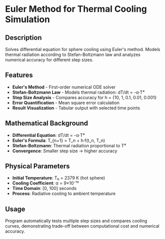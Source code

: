 # Euler Method for Thermal Cooling Simulation

## Description
Solves differential equation for sphere cooling using Euler's method. Models thermal radiation according to Stefan-Boltzmann law and analyzes numerical accuracy for different step sizes.

## Features
- **Euler's Method** - First-order numerical ODE solver
- **Stefan-Boltzmann Law** - Models thermal radiation: dT/dt = -α·T⁴
- **Step Size Analysis** - Compares accuracy for h = {10, 1, 0.1, 0.01, 0.001}
- **Error Quantification** - Mean square error calculation
- **Result Visualization** - Tabular output with selected time points

## Mathematical Background
- **Differential Equation**: dT/dt = -α·T⁴
- **Euler's Formula**: T_{n+1} = T_n + h·f(t_n, T_n)
- **Stefan-Boltzmann**: Thermal radiation proportional to T⁴
- **Convergence**: Smaller step size → higher accuracy

## Physical Parameters
- **Initial Temperature**: T₀ = 2379 K (hot sphere)
- **Cooling Coefficient**: α = 9×10⁻¹² 
- **Time Domain**: [0, 100] seconds
- **Process**: Radiative cooling to ambient temperature

## Usage
Program automatically tests multiple step sizes and compares cooling curves, demonstrating trade-off between computational cost and numerical accuracy.
